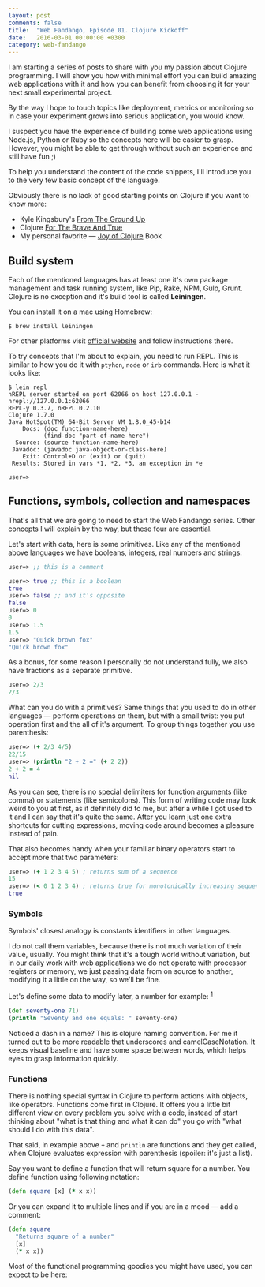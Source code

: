 ```yaml
---
layout: post
comments: false
title:  "Web Fandango, Episode 01. Clojure Kickoff"
date:   2016-03-01 00:00:00 +0300
category: web-fandango
---
```


I am starting a series of posts to share with you my passion about Clojure programming.
I will show you how with minimal effort you can build amazing web applications with it and how you can benefit from choosing it for your next small experimental project.

By the way I hope to touch topics like deployment, metrics or monitoring so in case your experiment grows into serious application, you would know.

I suspect you have the experience of building some web applications using Node.js, Python or Ruby so the concepts here will be easier to grasp. However, you might be able to get through without such an experience and still have fun ;)

To help you understand the content of the code snippets, I'll introduce you to the very few basic concept of the language.

Obviously there is no lack of good starting points on Clojure if you want to know more:

 - Kyle Kingsbury's [From The Ground Up](https://aphyr.com/posts/301-clojure-from-the-ground-up-welcome)
 - Clojure [For The Brave And True](http://www.braveclojure.com/)
 - My personal favorite &mdash; [Joy of Clojure](http://www.joyofclojure.com/foreword/index.html) Book


## Build system

Each of the mentioned languages has at least one it's own package management and task running system, like Pip, Rake, NPM, Gulp, Grunt. Clojure is no exception and it's build tool is called **Leiningen**.

You can install it on a mac using Homebrew:

    $ brew install leiningen

For other platforms visit [official website](http://leiningen.org/) and follow instructions there.

To try concepts that I'm about to explain, you need to run REPL. This is similar to how you do it with `ptyhon`, `node` or `irb` commands. Here is what it looks like:

```
$ lein repl
nREPL server started on port 62066 on host 127.0.0.1 - nrepl://127.0.0.1:62066
REPL-y 0.3.7, nREPL 0.2.10
Clojure 1.7.0
Java HotSpot(TM) 64-Bit Server VM 1.8.0_45-b14
    Docs: (doc function-name-here)
          (find-doc "part-of-name-here")
  Source: (source function-name-here)
 Javadoc: (javadoc java-object-or-class-here)
    Exit: Control+D or (exit) or (quit)
 Results: Stored in vars *1, *2, *3, an exception in *e

user=>
```

## Functions, symbols, collection and namespaces

That's all that we are going to need to start the Web Fandango series. Other concepts I will explain by the way, but these four are essential.

Let's start with data, here is some primitives. Like any of the mentioned above languages we have booleans, integers, real numbers and strings:

```clojure
user=> ;; this is a comment

user=> true ;; this is a boolean
true
user=> false ;; and it's opposite
false
user=> 0
0
user=> 1.5
1.5
user=> "Quick brown fox"
"Quick brown fox"
```

As a bonus, for some reason I personally do not understand fully, we also have fractions as a separate primitive.

```clojure
user=> 2/3
2/3
```

What can you do with a primitives? Same things that you used to do in other languages — perform operations on them, but with a small twist: you put operation first and the all of it's argument. To group things together you use parenthesis:

```clojure
user=> (+ 2/3 4/5)
22/15
user=> (println "2 + 2 =" (+ 2 2))
2 + 2 = 4
nil
```

As you can see, there is no special delimiters for function arguments (like comma) or statements (like semicolons). This form of writing code may look weird to you at first, as it definitely did to me, but after a while I got used to it and I can say that it's quite the same. After you learn just one extra shortcuts for cutting expressions, moving code around becomes a pleasure instead of pain.

That also becomes handy when your familiar binary operators start to accept more that two parameters:

```clojure
user=> (+ 1 2 3 4 5) ; returns sum of a sequence
15
user=> (< 0 1 2 3 4) ; returns true for monotonically increasing sequence
true
```

### Symbols

Symbols' closest analogy is constants identifiers in other languages.

I do not call them variables, because there is not much variation of their value, usually. You might think that it's a tough world without variation, but in our daily work with web applications we do not operate with processor registers or memory, we just passing data from on source to another, modifying it a little on the way, so we'll be fine.


Let's define some data to modify later, a number for example: <sup id="a1">[1](#f1)</sup>

```clojure
(def seventy-one 71)
(println "Seventy and one equals: " seventy-one)
```

Noticed a dash in a name? This is clojure naming convention. For me it turned out to be more readable that underscores and camelCaseNotation. It keeps visual baseline and have some space between words, which helps eyes to grasp information quickly.

### Functions

There is nothing special syntax in Clojure to perform actions with objects, like operators. Functions come first in Clojure. It offers you a little bit different view on every problem you solve with a code, instead of start thinking about "what is that thing and what it can do" you go with "what should I do with this data".

That said, in example above `+` and `println` are functions and they get called, when Clojure evaluates expression with parenthesis (spoiler: it's just a list).

Say you want to define a function that will return square for a number. You define function using following notation:

```clojure
(defn square [x] (* x x))
```

Or you can expand it to multiple lines and if you are in a mood — add a comment:

```clojure
(defn square
  "Returns square of a number"
  [x]
  (* x x))
```

Most of the functional programming goodies you might have used, you can expect to be here:
